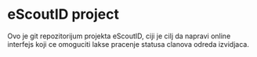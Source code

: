 # eScoutID project

Ovo je git repozitorijum projekta eScoutID, ciji je cilj da napravi online interfejs koji ce omoguciti lakse pracenje statusa clanova odreda izvidjaca.
